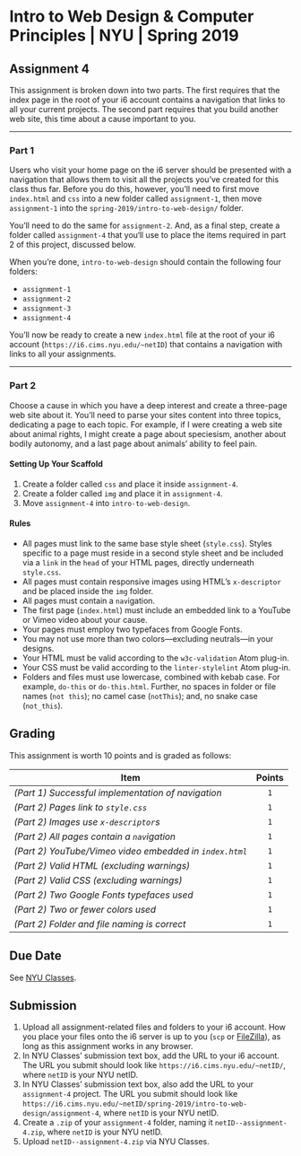 # Intro to Web Design &amp; Computer Principles | NYU | Spring 2019
## Assignment 4
This assignment is broken down into two parts. The first requires that the index page in the root of your i6 account contains a navigation that links to all your current projects. The second part requires that you build another web site, this time about a cause important to you.

---

### Part 1
Users who visit your home page on the i6 server should be presented with a navigation that allows them to visit all the projects you’ve created for this class thus far. Before you do this, however, you’ll need to first move `index.html` and `css` into a new folder called `assignment-1`, then move `assignment-1` into the `spring-2019/intro-to-web-design/` folder.

You’ll need to do the same for `assignment-2`. And, as a final step, create a folder called `assignment-4` that you‘ll use to place the items required in part 2 of this project, discussed below.

When you’re done, `intro-to-web-design` should contain the following four folders:

* `assignment-1`
* `assignment-2`
* `assignment-3`
* `assignment-4`

You’ll now be ready to create a new `index.html` file at the root of your i6 account (`https://i6.cims.nyu.edu/~netID`) that contains a navigation with links to all your assignments.

---

### Part 2
Choose a cause in which you have a deep interest and create a three-page web site about it. You’ll need to parse your sites content into three topics, dedicating a page to each topic. For example, if I were creating a web site about animal rights, I might create a page about speciesism, another about bodily autonomy, and a last page about animals’ ability to feel pain.

#### Setting Up Your Scaffold
1. Create a folder called `css` and place it inside `assignment-4`.
2. Create a folder called `img` and place it in `assignment-4`.
3. Move `assignment-4` into `intro-to-web-design`.

#### Rules
* All pages must link to the same base style sheet (`style.css`). Styles specific to a page must reside in a second style sheet and be included via a `link` in the `head` of your HTML pages, directly underneath `style.css`.
* All pages must contain responsive images using HTML’s `x-descriptor` and be placed inside the `img` folder.
* All pages must contain a `nav`igation.
* The first page (`index.html`) must include an embedded link to a YouTube or Vimeo video about your cause.
* Your pages must employ two typefaces from Google Fonts.
* You may not use more than two colors—excluding neutrals—in your designs.
* Your HTML must be valid according to the `w3c-validation` Atom plug-in.
* Your CSS must be valid according to the `linter-stylelint` Atom plug-in.
* Folders and files must use lowercase, combined with kebab case. For example, `do-this` or `do-this.html`. Further, no spaces in folder or file names (`not this`); no camel case (`notThis`); and, no snake case (`not_this`).

## Grading
This assignment is worth 10 points and is graded as follows:

| Item                                                    | Points |
|---------------------------------------------------------|:------:|
| *(Part 1) Successful implementation of navigation*      | `1`    |
| *(Part 2) Pages link to `style.css`*                    | `1`    |
| *(Part 2) Images use `x-descriptor`s*                   | `1`    |
| *(Part 2) All pages contain a `nav`igation*             | `1`    |
| *(Part 2) YouTube/Vimeo video embedded in `index.html`* | `1`    |
| *(Part 2) Valid HTML (excluding warnings)*              | `1`    |
| *(Part 2) Valid CSS (excluding warnings)*               | `1`    |
| *(Part 2) Two Google Fonts typefaces used*              | `1`    |
| *(Part 2) Two or fewer colors used*                     | `1`    |
| *(Part 2) Folder and file naming is correct*            | `1`    |

## Due Date
See [NYU Classes](https://newclasses.nyu.edu/).

## Submission
1. Upload all assignment-related files and folders to your i6 account. How you place your files onto the i6 server is up to you (`scp` or [FileZilla](https://github.com/code-warrior/filezilla-and-i6)), as long as this assignment works in any browser.
2. In NYU Classes’ submission text box, add the URL to your i6 account. The URL you submit should look like `https://i6.cims.nyu.edu/~netID/`, where `netID` is your NYU netID.
3. In NYU Classes’ submission text box, also add the URL to your `assignment-4` project. The URL you submit should look like `https://i6.cims.nyu.edu/~netID/spring-2019/intro-to-web-design/assignment-4`, where `netID` is your NYU netID.
3. Create a `.zip` of your `assignment-4` folder, naming it `netID--assignment-4.zip`, where `netID` is your NYU netID.
4. Upload `netID--assignment-4.zip` via NYU Classes.
